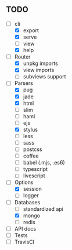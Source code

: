 ## TODO
- [ ] cli
  - [x] export
  - [x] serve
  - [ ] view
  - [x] help
- [ ] Router
  - [x] unpkg imports
  - [x] view imports
  - [ ] subviews support
- [ ] Parsers
  - [x] pug
  - [x] jade
  - [x] html
  - [ ] slim
  - [ ] haml
  - [ ] ejs
  - [x] stylus
  - [ ] less
  - [ ] sass
  - [ ] postcss
  - [ ] coffee
  - [ ] babel (.mjs, .es6)
  - [ ] typescript
  - [ ] livescript
- [ ] Options
  - [x] session
  - [ ] logger
- [ ] Databases
  - [ ] standardized api
  - [x] mongo
  - [ ] redis
- [ ] API docs
- [ ] Tests
- [ ] TravisCI
